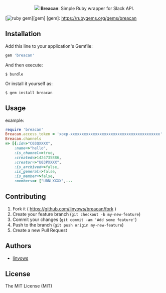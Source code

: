 <p align="center">
<img src="https://d262ilb51hltx0.cloudfront.net/max/2000/1*ryU77MsLt5tnp3ow8kqELA.png">
<strong>Breacan</strong>: Simple Ruby wrapper for Slack API.
</p>

[![ruby gem](https://img.shields.io/gem/v/breacan.svg?style=flat-square)][gem]
[gem]: https://rubygems.org/gems/breacan

Installation
------------

Add this line to your application's Gemfile:

```ruby
gem 'breacan'
```

And then execute:

    $ bundle

Or install it yourself as:

    $ gem install breacan

Usage
-----

example:

```ruby
require 'breacan'
Breacan.access_token = 'xoxp-xxxxxxxxxxxxxxxxxxxxxxxxxxxxxxxxxxxxxxxx'
Breacan.channels
=> [{:id=>"C03QXXXX",
    :name=>"hello",
    :is_channel=>true,
    :created=>1424735886,
    :creator=>"U03PXXXX",
    :is_archived=>false,
    :is_general=>false,
    :is_member=>false,
    :members=> ["U0NLXXXX",...
```

Contributing
------------

1. Fork it ( https://github.com/linyows/breacan/fork )
2. Create your feature branch (`git checkout -b my-new-feature`)
3. Commit your changes (`git commit -am 'Add some feature'`)
4. Push to the branch (`git push origin my-new-feature`)
5. Create a new Pull Request

Authors
-------

- [linyows](https://github.com/linyows)

License
-------

The MIT License (MIT)
